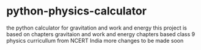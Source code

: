 # python-physics-calculator
the python calculator for gravitation and work and energy
this project is based on chapters gravitaion and work and energy chapters 
based class 9 physics curricullum from NCERT India
more changes to be made soon

